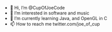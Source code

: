 - 👋 Hi, I’m @CupOfJoeCode
- 👀 I’m interested in software and music
- 🌱 I’m currently learning Java, and OpenGL in C
- 📫 How to reach me twitter.com/joe_of_cup

